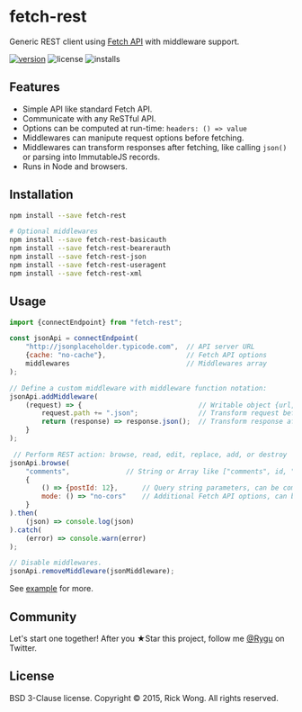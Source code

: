 # fetch-rest

Generic REST client using [Fetch API](https://github.com/whatwg/fetch) with middleware support.

[![version](https://img.shields.io/npm/v/fetch-rest.svg)](https://npmjs.org/package/fetch-rest) ![license](https://img.shields.io/npm/l/fetch-rest.svg) ![installs](https://img.shields.io/npm/dt/fetch-rest.svg)

## Features

- Simple API like standard Fetch API.
- Communicate with any ReSTful API.
- Options can be computed at run-time: `headers: () => value` 
- Middlewares can manipute request options before fetching.
- Middlewares can transform responses after fetching, like calling `json()` or parsing into ImmutableJS records.
- Runs in Node and browsers.

## Installation

```bash
npm install --save fetch-rest

# Optional middlewares
npm install --save fetch-rest-basicauth
npm install --save fetch-rest-bearerauth
npm install --save fetch-rest-json
npm install --save fetch-rest-useragent
npm install --save fetch-rest-xml
```

## Usage

````js
import {connectEndpoint} from "fetch-rest";

const jsonApi = connectEndpoint(
	"http://jsonplaceholder.typicode.com",  // API server URL
	{cache: "no-cache"},                    // Fetch API options
	middlewares                             // Middlewares array
);

// Define a custom middleware with middleware function notation:
jsonApi.addMiddleware(
	(request) => {                             // Writable object {url, path, query, options}
		request.path += ".json";               // Transform request before fetching
		return (response) => response.json();  // Transform response after fetching
	}
);

 // Perform REST action: browse, read, edit, replace, add, or destroy
jsonApi.browse(            
	"comments",              // String or Array like ["comments", id, "likes", id] etc
	{
		() => {postId: 12},      // Query string parameters, can be computed or static
		mode: () => "no-cors"    // Additional Fetch API options, can be deeply computed or static
	}  
).then(
	(json) => console.log(json)
).catch(
	(error) => console.warn(error)
);

// Disable middlewares. 
jsonApi.removeMiddleware(jsonMiddleware);
````

See [example](https://github.com/RickWong/fetch-rest/blob/master/packages/example/src/index.js) for more.

## Community

Let's start one together! After you ★Star this project, follow me [@Rygu](https://twitter.com/rygu)
on Twitter.

## License

BSD 3-Clause license. Copyright © 2015, Rick Wong. All rights reserved.
